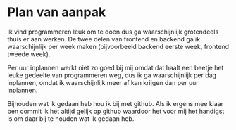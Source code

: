 # Plan van aanpak

Ik vind programmeren leuk om te doen dus ga waarschijnlijk grotendeels thuis er aan werken.
De twee delen van frontend en backend ga ik waarschijnlijk per week maken (bijvoorbeeld backend eerste week, frontend tweede week).

Per uur inplannen werkt niet zo goed bij mij omdat dat haalt een beetje het leuke gedeelte van programmeren weg,
dus ik ga waarschijnlijk per dag inplannen, omdat ik waarschijnlijk meer af kan krijgen dan per uur inplannen.

Bijhouden wat ik gedaan heb hou ik bij met github. Als ik ergens mee klaar ben commit ik het altijd gelijk op github waardoor het voor mij het handigst is om daar bij te houden wat ik gedaan heb.
